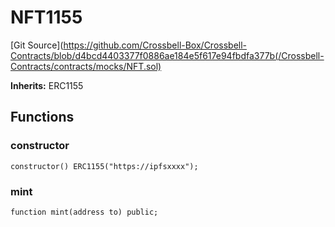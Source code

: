 # NFT1155
[Git Source](https://github.com/Crossbell-Box/Crossbell-Contracts/blob/d4bcd4403377f0886ae184e5f617e94fbdfa377b(/Crossbell-Contracts/contracts/mocks/NFT.sol)

**Inherits:**
ERC1155


## Functions
### constructor


```solidity
constructor() ERC1155("https://ipfsxxxx");
```

### mint


```solidity
function mint(address to) public;
```


